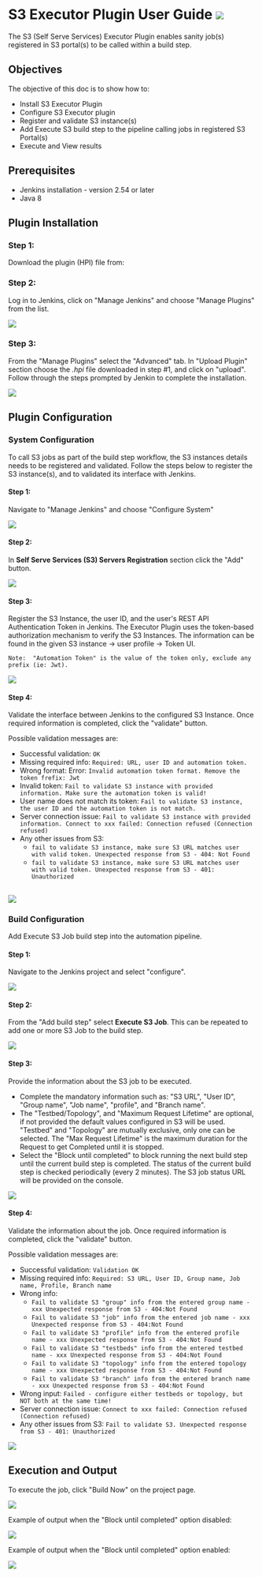 # S3 Executor Plugin User Guide ![](assets/images/e_jenkins.png)

The S3 (Self Serve Services) Executor Plugin enables sanity job(s) registered in S3 portal(s) to be called within a build step.

## Objectives

The objective of this doc is to show how to:

* Install S3 Executor Plugin 
* Configure S3 Executor plugin  
* Register and validate S3 instance(s) 
* Add Execute S3 build step to the pipeline calling jobs in registered S3 Portal(s)  
* Execute and View results 

## Prerequisites

* Jenkins installation - version 2.54 or later
* Java 8

## Plugin Installation

### Step 1:
Download the plugin (HPI) file from:

### Step 2:
Log in to Jenkins, click on "Manage Jenkins" and choose "Manage Plugins" from the list.

![](assets/images/install1.png)

### Step 3:
From the "Manage Plugins" select the "Advanced" tab.  In "Upload Plugin" section choose the _.hpi_ file downloaded in step #1, and click on "upload".  Follow through the steps prompted by Jenkin to complete the installation.   

![](assets/images/install2.png)

## Plugin Configuration

### System Configuration
To call S3 jobs as part of the build step workflow, the S3 instances details needs to be registered and validated.  Follow the steps below to register the S3 instance(s), and to validated its interface with Jenkins.      

#### Step 1:
Navigate to "Manage Jenkins" and choose "Configure System"

![](assets/images/sysconfig1.png)

#### Step 2:
In __Self Serve Services (S3) Servers Registration__ section click the "Add" button.

![](assets/images/sysconfig2.png)

#### Step 3:
Register the S3 Instance, the user ID, and the user's REST API Authentication Token in Jenkins. The Executor Plugin uses the token-based authorization mechanism to verify the S3 Instances.  The information can be found in the given S3 instance -> user profile -> Token UI. 

`Note:  "Automation Token" is the value of the token only, exclude any prefix (ie: Jwt).`
 
![](assets/images/sysconfig3.png)

#### Step 4:
Validate the interface between Jenkins to the configured S3 Instance. Once required information is completed,  click the "validate" button.

Possible validation messages are:
* Successful validation: `OK`
* Missing required info: `Required: URL, user ID and automation token.`
* Wrong format: Error: `Invalid automation token format. Remove the token frefix: Jwt`
* Invalid token: `Fail to validate S3 instance with provided information. Make sure the automation token is valid!`
* User name does not match its token: `Fail to validate S3 instance, the user ID and the automation token is not match.`
* Server connection issue: `Fail to validate S3 instance with provided information. Connect to xxx failed: Connection refused (Connection refused)`
* Any other issues from S3:
  * `fail to validate S3 instance, make sure S3 URL matches user with valid token. Unexpected response from S3 - 404: Not Found`
  * `fail to validate S3 instance, make sure S3 URL matches user with valid token. Unexpected response from S3 - 401: Unauthorized`

![](assets/images/sysconfig4.png)
---
### Build Configuration
Add Execute S3 Job build step into the automation pipeline.

#### Step 1:
Navigate to the Jenkins project and select "configure".

![](assets/images/buildconfig1.png)

#### Step 2:
From the "Add build step"  select  __Execute S3 Job__. This can be repeated to add one or more S3 Job to the build step. 

![](assets/images/buildconfig2.png)

#### Step 3:
Provide the information about the S3 job to be executed.   

* Complete the mandatory information such as: "S3 URL", "User ID", "Group name", "Job name", "profile", and  "Branch name".
* The "Testbed/Topology", and "Maximum Request Lifetime" are optional, if not provided the default values configured in S3 will be used. "Testbed" and "Topology" are mutually exclusive, only one can be selected. The "Max Request Lifetime" is the maximum duration for the Request to get Completed until it is stopped.  
* Select the "Block until completed" to block running the next build step until the current build step is completed. The status of the current build step is checked periodically (every 2 minutes). The S3 job status URL will be provided on the console. 
 
![](assets/images/buildconfig3.png)

#### Step 4:
Validate the information about the job. Once required information is completed,  click the "validate" button.
  
Possible validation messages are:
* Successful validation: `Validation OK`
* Missing required info: `Required: S3 URL, User ID, Group name, Job name, Profile, Branch name`
* Wrong info:
  * `Fail to validate S3 "group" info from the entered group name - xxx Unexpected response from S3 - 404:Not Found`
  * `Fail to validate S3 "job" info from the entered job name - xxx Unexpected response from S3 - 404:Not Found`
  * `Fail to validate S3 "profile" info from the entered profile name - xxx Unexpected response from S3 - 404:Not Found`
  * `Fail to validate S3 "testbeds" info from the entered testbed name - xxx Unexpected response from S3 - 404:Not Found`
  * `Fail to validate S3 "topology" info from the entered topology name - xxx Unexpected response from S3 - 404:Not Found`
  * `Fail to validate S3 "branch" info from the entered branch name - xxx Unexpected response from S3 - 404:Not Found`
* Wrong input: `Failed - configure either testbeds or topology, but NOT both at the same time!`
* Server connection issue: `Connect to xxx failed: Connection refused (Connection refused)`
* Any other issues from S3: `Fail to validate S3. Unexpected response from S3 - 401: Unauthorized`

![](assets/images/buildconfig4.png)

## Execution and Output

To execute the job, click "Build Now" on the project page.

![](assets/images/run.png)

Example of output when the "Block until completed" option disabled:

![](assets/images/output1.png)

Example of output when the "Block until completed" option enabled:

![](assets/images/output2.png)

